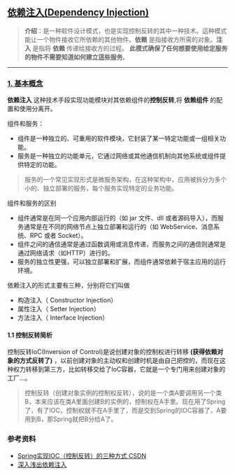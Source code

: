 ## [依赖注入(Dependency Injection)](#)
> **介绍**：是一种软件设计模式，也是实现控制反转的其中一种技术。這种模式能让一个物件接收它所依赖的其他物件。**依赖** 是指接收方所需的对象。**注入** 是指将 **依赖** 传递给接收方的过程。
**此模式确保了任何想要使用给定服务的物件不需要知道如何建立這些服务**。
----

### [1. 基本概念](#)
**依赖注入** 这种技术手段实现功能模块对其依赖组件的**控制反转**,将 **依赖组件** 的配置和使用分离开。

组件和服务：
* 组件是一种独立的、可重用的软件模块，它封装了某一特定功能或一组相关功能。
* 服务是一种独立的功能单元，它通过网络或其他通信机制向其他系统或组件提供特定的功能。

> 服务的一个常见实现形式是微服务架构，在这种架构中，应用被拆分为多个小的、独立部署的服务，每个服务实现特定的业务功能。

组件和服务的区别
* 组件通常是在同一个应用内部运行的（如 jar 文件、dll 或者源码导入），而服务通常是在不同的网络节点上独立部署和运行的（如 WebService、消息系统、RPC 或者 Socket）。
* 组件之间的通信通常是通过函数调用或消息传递，而服务之间的通信则通常是通过网络请求（如HTTP）进行的。
* 服务的独立性更强，可以独立部署和扩展，而组件通常依赖于宿主应用的运行环境。

依赖注入的形式主要有三种，分别将它们叫做
* 构造注入（ Constructor Injection）
* 属性注入（ Setter Injection）
* 方法注入（ Interface Injection）

#### 1.1 控制反转简析
控制反转IoC(Inversion of Control)是说创建对象的控制权进行转移 **(获得依赖对象的方式反转了)** ，以前创建对象的主动权和创建时机是由自己把控的，而现在这种权力转移到第三方，比如转移交给了IoC容器，它就是一个专门用来创建对象的工厂...。

> 控制反转（创建对象实例的控制权反转），说的是一个类A要调用另一个类B，本来应该在类A里面创建B的实例的，控制权在A手里。现在用了Spring了，有了IOC，控制权就不在A手里了，而是交到Spring的IOC容器了，A要用到B，那Spring就把B分给A了。




### 参考资料
* [Spring实现IOC（控制反转）的三种方式 CSDN](https://blog.csdn.net/zhaoraolin/article/details/78941062)
* [深入浅出依赖注入](https://segmentfault.com/a/1190000014803412)
